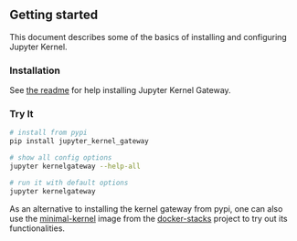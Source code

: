 ## Getting started

This document describes some of the basics of installing and configuring
Jupyter Kernel.

### Installation

See [the readme](https://github.com/jupyter-incubator/kernel_gateway/blob/master/README.md)
for help installing Jupyter Kernel Gateway.

### Try It

```bash
# install from pypi
pip install jupyter_kernel_gateway

# show all config options
jupyter kernelgateway --help-all

# run it with default options
jupyter kernelgateway
```

As an alternative to installing the kernel gateway from pypi, one can also
use the [minimal-kernel](https://hub.docker.com/r/jupyter/minimal-kernel/) 
image from the [docker-stacks](https://github.com/jupyter/docker-stacks)
project to try out its functionalities.  


